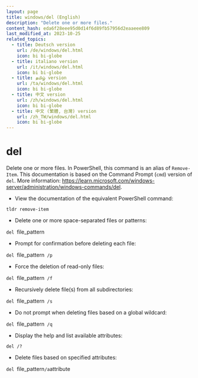 ```yaml
---
layout: page
title: windows/del (English)
description: "Delete one or more files."
content_hash: eda6f28eee95d0d14f6d89fb57956d2eaaeee809
last_modified_at: 2023-10-25
related_topics:
  - title: Deutsch version
    url: /de/windows/del.html
    icon: bi bi-globe
  - title: italiano version
    url: /it/windows/del.html
    icon: bi bi-globe
  - title: தமிழ் version
    url: /ta/windows/del.html
    icon: bi bi-globe
  - title: 中文 version
    url: /zh/windows/del.html
    icon: bi bi-globe
  - title: 中文 (繁體, 台灣) version
    url: /zh_TW/windows/del.html
    icon: bi bi-globe
---
```

# del

Delete one or more files.
In PowerShell, this command is an alias of `Remove-Item`. This documentation is based on the Command Prompt (`cmd`) version of `del`.
More information: <https://learn.microsoft.com/windows-server/administration/windows-commands/del>.

- View the documentation of the equivalent PowerShell command:

`tldr remove-item`

- Delete one or more space-separated files or patterns:

`del `<span class="tldr-var badge badge-pill bg-dark-lm bg-white-dm text-white-lm text-dark-dm font-weight-bold">file_pattern</span>

- Prompt for confirmation before deleting each file:

`del `<span class="tldr-var badge badge-pill bg-dark-lm bg-white-dm text-white-lm text-dark-dm font-weight-bold">file_pattern</span>` /p`

- Force the deletion of read-only files:

`del `<span class="tldr-var badge badge-pill bg-dark-lm bg-white-dm text-white-lm text-dark-dm font-weight-bold">file_pattern</span>` /f`

- Recursively delete file(s) from all subdirectories:

`del `<span class="tldr-var badge badge-pill bg-dark-lm bg-white-dm text-white-lm text-dark-dm font-weight-bold">file_pattern</span>` /s`

- Do not prompt when deleting files based on a global wildcard:

`del `<span class="tldr-var badge badge-pill bg-dark-lm bg-white-dm text-white-lm text-dark-dm font-weight-bold">file_pattern</span>` /q`

- Display the help and list available attributes:

`del /?`

- Delete files based on specified attributes:

`del `<span class="tldr-var badge badge-pill bg-dark-lm bg-white-dm text-white-lm text-dark-dm font-weight-bold">file_pattern</span>` /a `<span class="tldr-var badge badge-pill bg-dark-lm bg-white-dm text-white-lm text-dark-dm font-weight-bold">attribute</span>
